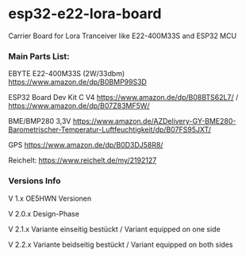 # esp32-e22-lora-board
Carrier Board for Lora Tranceiver like E22-400M33S and ESP32 MCU

### Main Parts List:

EBYTE E22-400M33S (2W/33dbm) https://www.amazon.de/dp/B0BMP99S3D

ESP32 Board Dev Kit C V4 https://www.amazon.de/dp/B08BTS62L7/ / https://www.amazon.de/dp/B07Z83MF5W/

BME/BMP280 3,3V https://www.amazon.de/AZDelivery-GY-BME280-Barometrischer-Temperatur-Luftfeuchtigkeit/dp/B07FS95JXT/  

GPS https://www.amazon.de/dp/B0D3DJ58R8/

Reichelt: https://www.reichelt.de/my/2192127



### Versions Info
V 1.x    OE5HWN Versionen

V 2.0.x  Design-Phase

V 2.1.x  Variante einseitig bestückt / Variant equipped on one side

V 2.2.x  Variante beidseitig bestückt / Variant equipped on both sides
